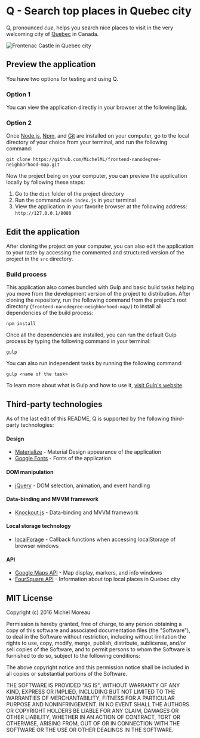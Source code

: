 <h1>Q - Search top places in Quebec city</h1>   
  
Q, pronounced _cue_, helps you search nice places to visit in the very welcoming city of [Quebec](https://www.google.ca/maps/place/Ville+de+Qu%C3%A9bec,+QC/@46.8576655,-71.6262536,10z/data=!3m1!4b1!4m5!3m4!1s0x4cb8968a05db8893:0x8fc52d63f0e83a03!8m2!3d46.8138783!4d-71.2079809) in Canada.   
  
  
![Frontenac Castle in Quebec city](quebeccity.jpg)  
  
  
## Preview the application  
You have two options for testing and using Q. 
### Option 1  
You can view the application directly in your browser at the following [link](https://michelml.github.io/frontend-nanodegree-neighborhood-map/dist/public/).  
### Option 2  
Once [Node.js](https://nodejs.org/en/), [Npm](https://www.npmjs.com/), and [Git](https://git-scm.com/) are installed on your computer, go to the local directory of your choice from your terminal, and run the following command:  
```  
git clone https://github.com/MichelML/frontend-nanodegree-neighborhood-map.git
```
Now the project being on your computer, you can preview the application locally by following these steps:  
  
1. Go to the `dist` folder of the project directory  
2. Run the command `node index.js` in your terminal  
3. View the application in your favorite browser at the following address: `http://127.0.0.1/8080`  
  
## Edit the application  
After cloning the project on your computer, you can also edit the application to your taste by accessing the commented and structured version of the project in the `src` directory.  

### Build process  
This application also comes bundled with Gulp and basic build tasks helping you move from the development version of the project to distribution. After cloning the repository, run the following command from the project's root directory (`frontend-nanodegree-neighborhood-map/`) to install all dependencies of the build process:  
```  
npm install
```  
Once all the dependencies are installed, you can run the default Gulp process by typing the following command in your terminal: 
```
gulp
```
You can also run independent tasks by running the following command:  
```
gulp <name of the task>
```  
To learn more about what is Gulp and how to use it, [visit Gulp's website](http://gulpjs.com/).        
    
## Third-party technologies    
As of the last edit of this README, Q is supported by the following third-party technologies:    
#### Design    
* [Materialize](http://materializecss.com/) - Material Design appearance of the application  
* [Google Fonts](https://www.google.com/fonts) - Fonts of the application  
  
#### DOM manipulation   
* [jQuery](https://jquery.com/) - DOM selection, animation, and event handling   
  
#### Data-binding and MVVM framework    
* [Knockout.js](http://knockoutjs.com/) - Data-binding and MVVM framework    
  
#### Local storage technology    
* [localForage](https://github.com/localForage/localForage) - Callback functions when accessing localStorage of browser windows  
  
#### API    
* [Google Maps API](https://developers.google.com/maps/web/?hl=en) - Map display, markers, and info windows      
* [FourSquare API](https://developer.foursquare.com/) - Information about top local places in Quebec city    
    
## MIT License    
Copyright (c) 2016 Michel Moreau  
  
Permission is hereby granted, free of charge, to any person obtaining a copy of this software and associated documentation files (the "Software"), to deal in the Software without restriction, including without limitation the rights to use, copy, modify, merge, publish, distribute, sublicense, and/or sell copies of the Software, and to permit persons to whom the Software is furnished to do so, subject to the following conditions:  
  
The above copyright notice and this permission notice shall be included in all copies or substantial portions of the Software.  
  
THE SOFTWARE IS PROVIDED "AS IS", WITHOUT WARRANTY OF ANY KIND, EXPRESS OR IMPLIED, INCLUDING BUT NOT LIMITED TO THE WARRANTIES OF MERCHANTABILITY, FITNESS FOR A PARTICULAR PURPOSE AND NONINFRINGEMENT. IN NO EVENT SHALL THE AUTHORS OR COPYRIGHT HOLDERS BE LIABLE FOR ANY CLAIM, DAMAGES OR OTHER LIABILITY, WHETHER IN AN ACTION OF CONTRACT, TORT OR OTHERWISE, ARISING FROM, OUT OF OR IN CONNECTION WITH THE SOFTWARE OR THE USE OR OTHER DEALINGS IN THE SOFTWARE.  
